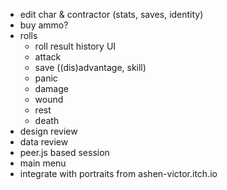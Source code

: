 - edit char & contractor (stats, saves, identity)
- buy ammo?
- rolls
  - roll result history UI
  - attack
  - save ((dis)advantage, skill)
  - panic
  - damage
  - wound
  - rest
  - death
- design review
- data review
- peer.js based session
- main menu
- integrate with portraits from ashen-victor.itch.io